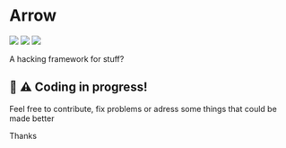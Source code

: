 # Arrow
<img src="https://img.shields.io/github/repo-size/vividhacker/arrow?style=for-the-badge"></img>
<img src="https://img.shields.io/github/languages/count/vividhacker/arrow?style=for-the-badge"></img>
<img src="https://img.shields.io/github/issues/vividhacker/arrow?style=for-the-badge"></img>

A hacking framework for stuff?


## 🚧 ⚠️ Coding in progress!

Feel free to contribute, fix problems or adress some things that could be made better

Thanks
